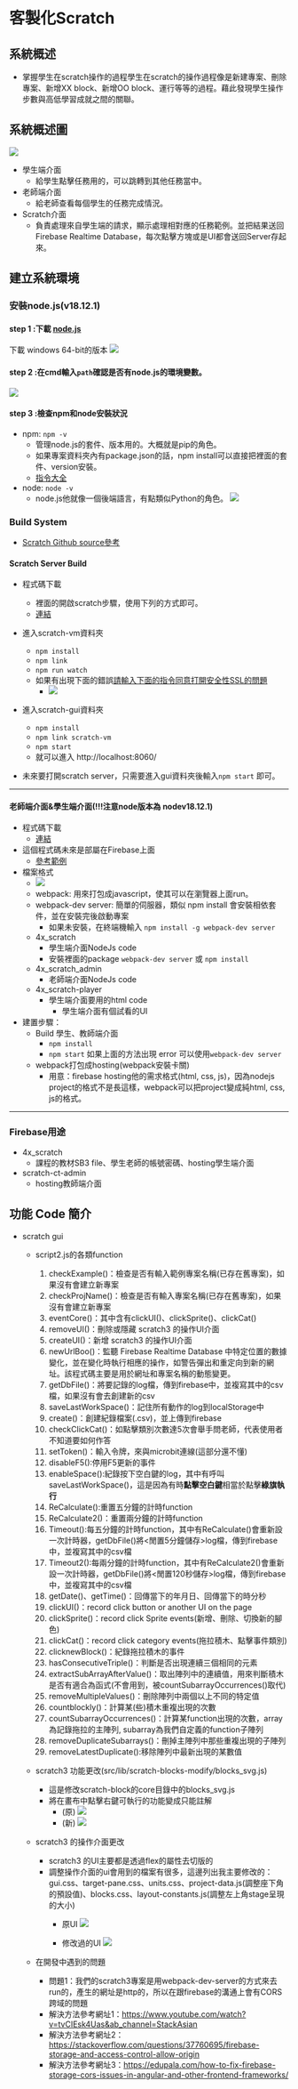 # 客製化Scratch
## 系統概述
- 掌握學生在scratch操作的過程學生在scratch的操作過程像是新建專案、刪除專案、新增XX block、新增OO block、運行等等的過程。藉此發現學生操作步數與高低學習成就之間的關聯。

## 系統概述圖
![](https://i.imgur.com/6On6Tdd.png)
- 學生端介面
    - 給學生點擊任務用的，可以跳轉到其他任務當中。
- 老師端介面
    - 給老師查看每個學生的任務完成情況。
- Scratch介面
    - 負責處理來自學生端的請求，顯示處理相對應的任務範例。並把結果送回Firebase Realtime Database，每次點擊方塊或是UI都會送回Server存起來。

## 建立系統環境
### 安裝node.js(v18.12.1)
#### step 1 :下載 [node.js](https://nodejs.org/en/download/) 
下載 windows 64-bit的版本
![](https://i.imgur.com/8ED46m2.png)
#### step 2 :在cmd輸入`path`確認是否有node.js的環境變數。
![](https://i.imgur.com/glHAGiH.png)

#### step 3 :檢查npm和node安裝狀況
* npm: `npm -v`
  * 管理node.js的套件、版本用的。大概就是pip的角色。
  * 如果專案資料夾內有package.json的話，npm install可以直接把裡面的套件、version安裝。
  * [指令大全](https://www.cnblogs.com/Jimc/p/9952118.html)
* node: `node -v`
  * node.js他就像一個後端語言，有點類似Python的角色。
![](https://i.imgur.com/SCkEDsR.png)

### Build System
- [Scratch Github source參考](https://github.com/LLK/scratch-gui/wiki/Getting-Started)
#### Scratch Server Build
- 程式碼下載
    - 裡面的開啟scratch步驟，使用下列的方式即可。
    - [連結](https://drive.google.com/drive/folders/1-ave4T1U2l75RHQ-ScnrF2gljPGEzM_E?usp=share_link)

- 進入scratch-vm資料夾
    - `npm install`
    - `npm link`
    - `npm run watch`
    - 如果有出現下面的錯誤[請輸入下面的指令同意打開安全性SSL的問題](https://bobbyhadz.com/blog/react-error-digital-envelope-routines-unsupported)
        - ![](https://i.imgur.com/enwHPah.png)
- 進入scratch-gui資料夾
    - `npm install`
    - `npm link scratch-vm`
    - `npm start`
    - 就可以進入 http://localhost:8060/
- 未來要打開scratch server，只需要進入gui資料夾後輸入`npm start` 即可。

----

#### 老師端介面&學生端介面(!!!注意node版本為 nodev18.12.1)
- 程式碼下載
    - [連結](https://drive.google.com/file/d/1rpG25_VsLgpyYBc2sXds9P5ouk5KuVeM/view)
- 這個程式碼未來是部屬在Firebase上面
    - [參考範例](https://ithelp.ithome.com.tw/articles/10215478)
- 檔案格式
    - ![](https://i.imgur.com/PPpoDJQ.png)
    - webpack: 用來打包成javascript，使其可以在瀏覽器上面run。
    - webpack-dev server: 簡單的伺服器，類似 npm install 會安裝相依套件，並在安裝完後啟動專案
        - 如果未安裝，在終端機輸入 `npm install -g webpack-dev server`
    - 4x_scratch
        - 學生端介面NodeJs code
        - 安裝裡面的package `webpack-dev server` 或 `npm install`
    - 4x_scratch_admin
        - 老師端介面NodeJs code
    - 4x_scratch-player
        - 學生端介面要用的html code
            - 學生端介面有個試看的UI
- 建置步驟：
    - Build 學生、教師端介面
        - `npm install`
        - `npm start`
        如果上面的方法出現 error 可以使用`webpack-dev server`
    - webpack打包成hosting(webpack安裝卡關)
        - 用意：firebase hosting他的需求格式(html, css, js)，因為nodejs project的格式不是長這樣，webpack可以把project變成純html, css, js的格式。

---

### Firebase用途
- 4x_scratch
    - 課程的教材SB3 file、學生老師的帳號密碼、hosting學生端介面
- scratch-ct-admin
    - hosting教師端介面
## 功能 Code 簡介
* scratch gui
    *  script2.js的各類function
        1. checkExample()：檢查是否有輸入範例專案名稱(已存在舊專案)，如果沒有會建立新專案
        2. checkProjName()：檢查是否有輸入專案名稱(已存在舊專案)，如果沒有會建立新專案
        3. eventCore()：其中含有clickUI()、clickSprite()、clickCat()
        4. removeUI()：刪除或隱藏 scratch3 的操作UI介面
        5. createUI()：新增 scratch3 的操作UI介面
        6. newUrlBoo()：監聽 Firebase Realtime Database 中特定位置的數據變化，並在變化時執行相應的操作，如警告彈出和重定向到新的網址。該程式碼主要是用於網址和專案名稱的動態變更。
        7. getDbFile()：將要記錄的log檔，傳到firebase中，並複寫其中的csv檔，如果沒有會去創建新的csv
        8. saveLastWorkSpace()：記住所有動作的log到localStorage中
        9. create()：創建紀錄檔案(.csv)，並上傳到firebase
        10. checkClickCat()：如點擊類別次數達5次會舉手問老師，代表使用者不知道要如何作答
        11. setToken()：輸入令牌，來與microbit連線(這部分還不懂)
        12. disableF5():停用F5更新的事件
        13. enableSpace():紀錄按下空白鍵的log，其中有呼叫saveLastWorkSpace()，這是因為有時**點擊空白鍵**相當於點擊**綠旗執行**
        14. ReCalculate():重置五分鐘的計時function
        15. ReCalculate2()：重置兩分鐘的計時function
        16. Timeout():每五分鐘的計時function，其中有ReCalculate()會重新設一次計時器，getDbFile()將<閒置5分鐘儲存>log檔，傳到firebase中，並複寫其中的csv檔
        17. Timeout2():每兩分鐘的計時function，其中有ReCalculate2()會重新設一次計時器，getDbFile()將<閒置120秒儲存>log檔，傳到firebase中，並複寫其中的csv檔
        18. getDate()、getTime()：回傳當下的年月日、回傳當下的時分秒
        19. clickUI()：record click button or another UI on the page
        20. clickSprite()：record click Sprite events(新增、刪除、切換新的腳色)
        21. clickCat()：record click category events(拖拉積木、點擊事件類別)
        22. clicknewBlock()：紀錄拖拉積木的事件
        23. hasConsecutiveTriple()：判斷是否出現連續三個相同的元素
        24. extractSubArrayAfterValue()：取出陣列中的連續值，用來判斷積木是否有適合為函式(不會用到，被countSubarrayOccurrences()取代)
        25. removeMultipleValues()：刪除陣列中兩個以上不同的特定值
        26. countblockly()：計算某(些)積木重複出現的次數
        27. countSubarrayOccurrences()：計算某function出現的次數，array為記錄拖拉的主陣列, subarray為我們自定義的function子陣列
        28. removeDuplicateSubarrays()：刪掉主陣列中那些重複出現的子陣列
        29. removeLatestDuplicate():移除陣列中最新出現的某數值
        
    *  scratch3 功能更改(src/lib/scratch-blocks-modify/blocks_svg.js)
        *  這是修改scratch-block的core目錄中的blocks_svg.js
        *  將在畫布中點擊右鍵可執行的功能變成只能註解
            * (原)
        ![](https://hackmd.io/_uploads/Bk68O8wT3.jpg)
            * (新)
        ![](https://hackmd.io/_uploads/BygYOUDTh.jpg)


    *  scratch3 的操作介面更改
        *  scratch3 的UI主要都是透過flex的屬性去切版的
        *  調整操作介面的ui會用到的檔案有很多，這邊列出我主要修改的：gui.css、target-pane.css、units.css、project-data.js(調整座下角的預設值)、blocks.css、layout-constants.js(調整左上角stage呈現的大小)
            *   原UI
            ![](https://hackmd.io/_uploads/SkJGwUwan.png)

            *   修改過的UI
            ![](https://hackmd.io/_uploads/SkUu8Iw6n.png)

    *  在開發中遇到的問題
        *  問題1：我們的scratch3專案是用webpack-dev-server的方式來去run的，產生的網址是http的，所以在跟firebase的溝通上會有CORS跨域的問題
        *  解決方法參考網址1：https://www.youtube.com/watch?v=tvCIEsk4Uas&ab_channel=StackAsian
        *  解決方法參考網址2：https://stackoverflow.com/questions/37760695/firebase-storage-and-access-control-allow-origin
        *  解決方法參考網址3：https://edupala.com/how-to-fix-firebase-storage-cors-issues-in-angular-and-other-frontend-frameworks/
